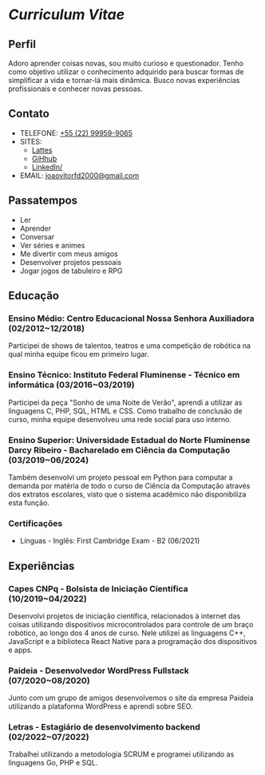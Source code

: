 # *Curriculum Vitae*

## Perfil

Adoro aprender coisas novas, sou muito curioso e questionador. Tenho como objetivo utilizar o conhecimento adquirido para buscar formas de simplificar a vida e tornar-lá mais dinâmica. Busco novas experiências profissionais e conhecer novas pessoas.

## Contato

- TELEFONE: [+55 (22) 99959-9065][LinkWhatsApp]
- SITES:
  - [Lattes][LinkLattes]
  - [GiHhub][LinkGitHub]
  - [LinkedIn/][LinkLinkedIn]
- EMAIL: <joaovitorfd2000@gmail.com>

[LinkWhatsApp]: https://api.whatsapp.com/send?phone=5522999599065&text=Ol%C3%A1!%20Achei%20teu%20curr%C3%ADculo%20interessante%20e%20gostaria%20de%20saber%20sobre%20sua%20disponibilidade%20para%20conversarmos
[LinkLattes]: https://lattes.cnpq.br/2335804614447803
[LinkGitHub]: https://github.com/jvfd3
[LinkLinkedIn]: https://www.linkedin.com/in/jvfd3/

## Passatempos

- Ler
- Aprender
- Conversar
- Ver séries e animes
- Me divertir com meus amigos
- Desenvolver projetos pessoais
- Jogar jogos de tabuleiro e RPG

## Educação

### Ensino Médio: Centro Educacional Nossa Senhora Auxiliadora (02/2012~12/2018)

Participei de shows de talentos, teatros e uma competição de robótica na qual minha equipe ficou em primeiro lugar.

### Ensino Técnico: Instituto Federal Fluminense - Técnico em informática (03/2016~03/2019)

Participei da peça "Sonho de uma Noite de Verão", aprendi a utilizar as linguagens C, PHP, SQL, HTML e CSS. Como trabalho de conclusão de curso, minha equipe desenvolveu uma rede social para uso interno.

### Ensino Superior: Universidade Estadual do Norte Fluminense Darcy Ribeiro - Bacharelado em Ciência da Computação (03/2019~06/2024)

Também desenvolvi um projeto pessoal em Python para computar a demanda por matéria de todo o curso de Ciência da Computação através dos extratos escolares, visto que o sistema acadêmico não disponibiliza esta função.

### Certificações

- Línguas - Inglês: First Cambridge Exam - B2 (06/2021)

## Experiências

### Capes CNPq - Bolsista de Iniciação Científica (10/2019~04/2022)

Desenvolvi projetos de iniciação científica, relacionados à internet das coisas utilizando dispositivos microcontrolados para controle de um braço robótico, ao longo dos 4 anos de curso. Nele utilizei as linguagens C++, JavaScript e a biblioteca React Native para a programação dos dispositivos e apps.

### Paideia - Desenvolvedor WordPress Fullstack (07/2020~08/2020)

Junto com um grupo de amigos desenvolvemos o site da empresa Paideia utilizando a plataforma WordPress e aprendi sobre SEO.

### Letras - Estagiário de desenvolvimento backend (02/2022~07/2022)

Trabalhei utilizando a metodologia SCRUM e programei utilizando as linguagens Go, PHP e SQL.
